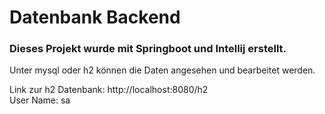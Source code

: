 # Datenbank Backend 
### Dieses Projekt wurde mit Springboot und Intellij erstellt. 

Unter mysql oder h2 können die Daten angesehen und bearbeitet werden. 

Link zur h2 Datenbank: http://localhost:8080/h2   
User Name: sa